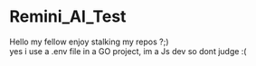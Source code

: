 # Remini_AI_Test
Hello my fellow enjoy stalking my repos ?;)
<br>
yes i use a .env file in a GO project, im a Js dev so dont judge :(
